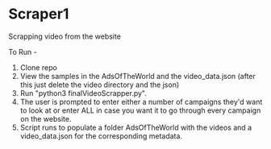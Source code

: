 # Scraper1
Scrapping video from the website

To Run - 
1. Clone repo
2. View the samples in the AdsOfTheWorld and the video_data.json (after this just delete the video directory and the json)
3. Run "python3 finalVideoScrapper.py".
4. The user is prompted to enter either a number of campaigns they'd want to look at or enter ALL in case you want it to go through every campaign on the website.
5. Script runs to populate a folder AdsOfTheWorld with the videos and a video_data.json for the corresponding metadata. 
